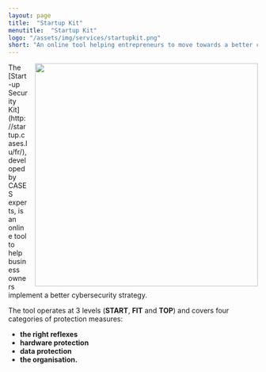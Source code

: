 ```yaml
---
layout: page
title:  "Startup Kit"
menutitle:  "Startup Kit"
logo: "/assets/img/services/startupkit.png"
short: "An online tool helping entrepreneurs to move towards a better cybersecurity strategy."
---
```

<img class="img-border" src="{{ 'assets/img/services/startupkit.jpg' | relative_url }}" style="float:right; width:450px; margin-left: 15px;" />
The [Start-up Security Kit](http://startup.cases.lu/fr/), developed by CASES experts, is an online tool to help business owners implement a better cybersecurity strategy. 

The tool operates at 3 levels (**START**, **FIT** and **TOP**) and covers four categories of protection measures:

* **the right reflexes**
* **hardware protection**
* **data protection**
* **the organisation.**
